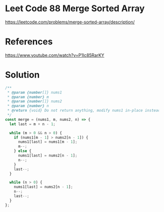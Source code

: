 # Leet Code 88 Merge Sorted Array

https://leetcode.com/problems/merge-sorted-array/description/
# References
https://www.youtube.com/watch?v=P1Ic85RarKY
# Solution

```javascript
/**
 * @param {number[]} nums1
 * @param {number} m
 * @param {number[]} nums2
 * @param {number} n
 * @return {void} Do not return anything, modify nums1 in-place instead.
 */
const merge = (nums1, m, nums2, n) => {
  let last = m + n - 1;

  while (m > 0 && n > 0) {
    if (nums1[m - 1] > nums2[n - 1]) {
      nums1[last] = nums1[m - 1];
      m--;
    } else {
      nums1[last] = nums2[n - 1];
      n--;
    }
    last--;
  }

  while (n > 0) {
    nums1[last] = nums2[n - 1];
    n--;
    last--;
  }
};
```
